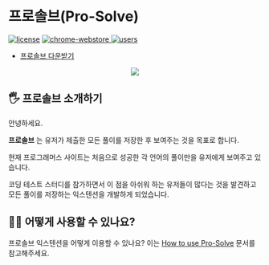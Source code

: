 # 프로솔브(Pro-Solve)

<a href="LICENSE"><img src="https://img.shields.io/badge/license-MIT-blue.svg" alt="license"/></a>
<a href="https://chrome.google.com/webstore/detail/%ED%94%84%EB%A1%9C%EC%86%94%EB%B8%8Cpro-solve/pjffalefhahlellpckbbiehmbljjhihl/related?hl=ko">
  <img src="https://img.shields.io/chrome-web-store/v/pjffalefhahlellpckbbiehmbljjhihl.svg" alt="chrome-webstore"/>
</a>
<a href="https://chrome.google.com/webstore/detail/%ED%94%84%EB%A1%9C%EC%86%94%EB%B8%8Cpro-solve/pjffalefhahlellpckbbiehmbljjhihl/related?hl=ko">
  <img src="https://img.shields.io/chrome-web-store/d/pjffalefhahlellpckbbiehmbljjhihl.svg" alt="users">
</a>

- [프로솔브 다운받기](https://chrome.google.com/webstore/detail/%ED%94%84%EB%A1%9C%EC%86%94%EB%B8%8Cpro-solve/pjffalefhahlellpckbbiehmbljjhihl/related?hl=ko)

<p align="center">
  <img src="https://imgur.com/ErchPSX.png">
</p>

## 🖐 프로솔브 소개하기

안녕하세요.

**프로솔브** 는 유저가 제출한 모든 풀이를 저장한 후 보여주는 것을 목표로 합니다.

현재 프로그래머스 사이트는 처음으로 성공한 각 언어의 풀이만을 유저에게 보여주고 있습니다.

코딩 테스트 스터디를 참가하면서 이 점을 아쉬워 하는 유저들이 많다는 것을 발견하고 모든 풀이를 저장하는 익스텐션을 개발하게 되었습니다.

## 🙋‍♀️ 어떻게 사용할 수 있나요?

프로솔브 익스텐션을 어떻게 이용할 수 있나요? 이는 [How to use Pro-Solve](https://github.com/dev-redo/pro-solve/blob/main/How%20to%20use%20Pro-Solve.md) 문서를 참고해주세요.
